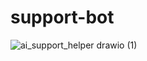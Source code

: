 # support-bot
![ai_support_helper drawio (1)](https://github.com/user-attachments/assets/168ad2d7-1d36-4d20-97ad-441558858ec4)

